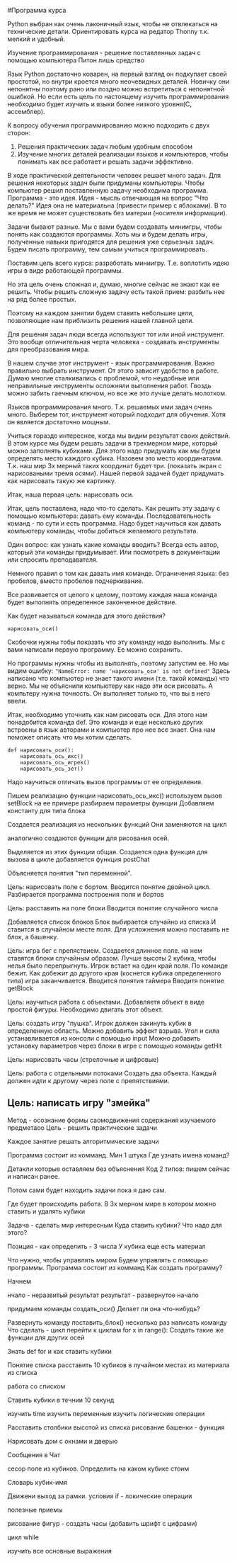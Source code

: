 ﻿#Программа курса

Python выбран как очень лаконичный язык, чтобы не отвлекаться на технические детали. 
Ориентировать курса на редатор Thonny т.к. мелкий и удобный.

Изучение программирования - решение поставленных задач с помощью компьютера
Питон лишь средство

Язык Python достаточно коварен, на первый взгляд он подкупает своей простотой, но внутри кроется много
неочевидных деталей. Новичку они непонятны поэтому рано или поздно можно встретиться с непонятной ошибкой.
Но если есть цель
по настоящему изучить программирования необходимо будет изучить и языки более низкого уровня(C, ассемблер).

К вопросу обучения программированию можно подходить с двух сторон:
1. Решения практических задач любым удобным способом
2. Изучение многих деталей реализации языков и компьютеров, чтобы понимать как все работает и решать задачи эффективно.


В ходе практической деятельности человек решает много задач.
Для решения некоторых задач были придуманы компьютеры.
Чтобы компьютер решил поставленную задачу необходима программа.
Программа - это идея.
Идея - мысль отвечающая на вопрос "Что делать?"
Идея она не материальна (привести пример с яблоками).
В то же время не может существовать без материи (носителя информации).

Задачи бывают разные. Мы с вами будем создавать миниигры, чтобы понять
как создаются программы.
Хоть мы и будем делать игры, полученные навыки пригодятся для решения уже
серьезных задач.
Будем писать программу, тем самым учиться программировать.

Поставим цель всего курса: разработать миниигру.
Т.е. воплотить идею игры в виде работающей программы.

Но эта цель очень сложная и, думаю, многие сейчас не знают как ее решить.
Чтобы решить сложную задачу есть такой прием: разбить нее на ряд более простых.

Поэтому на каждом занятии будем ставить небольшие цели, позволяющие нам
приблизить решения нашей главной цели.

Для решения задач люди всегда используют тот или иной инструмент.
Это вообще отличительная черта человека - создавать инструменты для преобразования мира.

В нашем случае этот инструмент - язык программирования.
Важно правильно выбрать инструмент. От этого зависит удобство в работе.
Думаю многие сталкивались с проблемой, что неудобные или неправильные инструменты осложняли выполнения работ.
Гвоздь можно забить гаечным ключом, но все же это лучше делать молотком.

Языков программирования много. Т.к. решаемых ими задач очень много.
Выберем тот, инструмент который подходит для обучения. Хотя он является достаточно мощным.

Учиться гораздо интереснее, когда мы видим результат своих действий.
В этом курсе мы будем решать задачи в трехмерном мире, который можно заполнять кубиками. 
Для этого надо придумать как мы будем определять место каждого кубика. 
Назовем это место координатами. Т.к. наш мир 3х мерный таких координат будет три.
(показать экран с нарисоваными тремя осями).
Нашей первой задачей будет придумать как нарисовать такую же картинку.

Итак, наша первая цель: нарисовать оси.

Итак, цель поставлена, надо что-то сделать.
Как решить эту задачу с помощью компьютера: давать ему команды.
Последовательность команд - по сути и есть программа.
Надо будет научиться как давать компьютеру команды, чтобы добиться желаемого результата.

Один вопрос: как узнать какие команды вводить?
Всегда есть автор, который эти команды придумывает. 
Или посмотреть в документации или спросить преподавателя.

Немного правил о том как давать имя команде.
Ограничения языка: без пробелов, вместо пробелов подчеркивание.

Все развивается от целого к целому, поэтому каждая наша команда будет
выполнять определенное законченное действие.

Как будет называться команда для этого действия?

`нарисовать_оси()`

Скобочки нужны тобы показать что эту команду надо выполнить.
Мы с вами написали первую программу. Ее можно сохранить.

Но программы нужны чтобы из выполнять, поэтому запустим ее.
Но мы видим ошибку:
`"NameError: name 'нарисовать_оси' is not defined"`
Здесь написано что компьютер не знает такого имени (т.е. такой команды)
что верно. Мы не объяснили компьютеру как надо эти оси рисовать.
А компьтеру нужна точность. Он выполняет только то, что вы в него ввели.

Итак, необходимо уточнить как нам рисовать оси.
Для этого нам понадобится команда def. Это команда и еще
несколько других встроены в язык авторами и компьютер про нее все знает.
Она нам поможет описать что мы хотим сделать.
```
def нарисовать_оси():
	нарисовать_ось_икс()
	нарисовать_ось_игрек()
	нарисовать_ось_зет()
```

Надо научиться отличать вызов программы от ее определения.

Пишем реализацию функции нарисовать_ось_икс()
используем вызов setBlock
на ее примере разбираем параметры функции
Добавляем константу для типа блока

Создается реализация из нескольких функций
Они заменяются на цикл

аналогично создаются функции для рисования осей.

Выделяется из этих функции общая. Создается одна функция для вызова в цикле
добавляется функция postChat

Объясняется понятия "тип переменной".


Цель: нарисовать поле с бортом.
Вводится понятие двойной цикл.
Разбирается программа построения поля и бортов


Цель: расставить на поле блоки
Вводится понятие случайного числа

Добавляется список блоков
Блок выбирается случайно из списка
И ставится в случайном месте поля.
Для усложнения можно поставить не блок, а башенку.

Цель: игра бег с препяствием.
Создается длинное поле. на нем ставятся блоки случайным образом.
Лучше высоты 2 кубика, чтобы нелья было перепрыгнуть.
Игрок встает на один край поля. 
По команде бежит. Как добежит до другого края (коснется кубика определенного
типа) игра заканчивается.
Вводится понятия таймера
Вводитя понятие getBlock

Цель: научиться  работа с объектами.
Добавляетя объект в виде простой фигуры.
Необходимо двигать этот объект.

Цель: создать игру "пушка".
Игрок должен закинуть кубик в определенную область.
Можно добавить эффект взрыва.
Угол и сила устанавливается из консоли с помощью input
Можно добавить установку параметров через блоки в игре 
с помощью команды getHit


Цель: нарисовать часы (стрелочные и цифровые)


Цель:  работа с отдельными потоками
Создать два объекта. Каждый должен идти к другому через поле с препятствиями.


Цель: написать игру "змейка"
--------------


Метод - осознание формы саомодвижения содержания изучаемого предметаоо
Цель - решить практические задачи

Каждое занятие решать алгоритмические задачи

Программа состоит из комманд.
Мин 1 штука
Где узнать имена команд?

Детакли которые оставляем без объяснения
Код 2 типов: пишем сейчас и написан ранее.

Потом сами будет находить задачи пока я даю сам.

Где будет происходить работа.
В 3х мерном мире в котором можно ставить и удалять кубики

Задача - сделать мир интересным
Куда ставить кубики?
Что надо для этого?

Позиция - как определить - 3 числа
У кубика еще есть материал

Что нужно, чтобы управлять миром
Будем управлять с помощью программы.
Программа состоит из комманд
Как создать программу?

Начнем 

нчало - неразвитый результат
результат - развернутое начало

придумаем команды
создать_оси()
Делает ли она что-нибудь?

Развернуть команду
поставить_блок()
несколько раз написать команду
Что сделать - цикл
перейти к циклам
for x in range():
Создать такие же функции для других осей

Знать def for и как ставить кубики

Понятие списка
расставить 10 кубиков в лучайном местах из материала из списка

работа со списком

Ставить кубики в течнии 10 секунд

изучить time
изучить переменные
изучить логические операции

Расставить столбики высотой из списка
рисование башенки - функция

Нарисовать дом с окнами и дверью

Сообщения в Чат

сесор 
поле из кубиков. Определить на каком кубике стоим

Словарь кубик-имя

Движени
выход за рамки.
условия if - локические операции

полезные приемы

рисование фигур - создать часы
(добавить шрифт с цифрами)

цикл while

изучить все основные выражения
